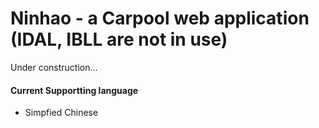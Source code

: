 # Ninhao - a Carpool web application (IDAL, IBLL are not in use)
 Under construction...
 
 
#### Current Supportting language
                
- Simpfied Chinese
